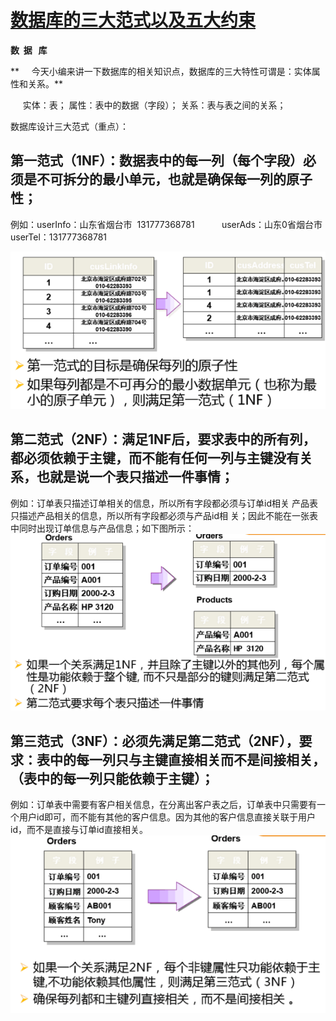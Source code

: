 # [数据库的三大范式以及五大约束](https://www.cnblogs.com/waj6511988/p/7027127.html)

**数  据   库**

**     今天小编来讲一下数据库的相关知识点，数据库的三大特性可谓是：实体属性和关系。**

     实体：表； 属性：表中的数据（字段）； 关系：表与表之间的关系；

数据库设计三大范式（重点）：

## 第一范式（1NF）：数据表中的每一列（每个字段）必须是不可拆分的最小单元，也就是确保每一列的原子性；

例如：userInfo：山东省烟台市  131777368781           userAds：山东0省烟台市  userTel：131777368781

![img](/static/image/1118686-20170616134418946-1189742758.png)
## 第二范式（2NF）：满足1NF后，要求表中的所有列，都必须依赖于主键，而不能有任何一列与主键没有关系，也就是说一个表只描述一件事情；

例如：订单表只描述订单相关的信息，所以所有字段都必须与订单id相关       产品表只描述产品相关的信息，所以所有字段都必须与产品id相 关；因此不能在一张表中同时出现订单信息与产品信息；如下图所示：
![img](/static/image/1118686-20170616134438775-1068700526.png)
## 第三范式（3NF）：必须先满足第二范式（2NF），要求：表中的每一列只与主键直接相关而不是间接相关，（表中的每一列只能依赖于主键）；

例如：订单表中需要有客户相关信息，在分离出客户表之后，订单表中只需要有一个用户id即可，而不能有其他的客户信息。因为其他的客户信息直接关联于用户id，而不是直接与订单id直接相关。
![img](/static/image/1118686-20170616134457821-1631705781.png)